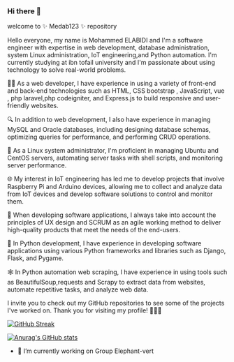 ### Hi there 👋

welcome to ✨ Medab123 ✨ repository

Hello everyone, my name is Mohammed ELABIDI and I'm a software engineer with expertise in web development, database administration, system Linux administration, IoT engineering,and Python automation. I'm currently studying at ibn tofail university and I'm passionate about using technology to solve real-world problems.

👨‍💻 As a web developer, I have experience in using a variety of front-end and back-end technologies such as HTML, CSS bootstrap , JavaScript, vue , php laravel,php codeigniter, and Express.js to build responsive and user-friendly websites.

🔍 In addition to web development, I also have experience in managing MySQL and Oracle databases, including designing database schemas, optimizing queries for performance, and performing CRUD operations.

🐧 As a Linux system administrator, I'm proficient in managing Ubuntu and CentOS servers, automating server tasks with shell scripts, and monitoring server performance.

🌐 My interest in IoT engineering has led me to develop projects that involve Raspberry Pi and Arduino devices, allowing me to collect and analyze data from IoT devices and develop software solutions to control and monitor them.

🚀 When developing software applications, I always take into account the principles of UX design and SCRUM as an agile working method to deliver high-quality products that meet the needs of the end-users.

🐍 In Python development, I have experience in developing software applications using various Python frameworks and libraries such as Django, Flask, and Pygame.

🕸️ In Python automation web scraping, I have experience in using tools such as BeautifulSoup,requests and Scrapy to extract data from websites, automate repetitive tasks, and analyze web data.

I invite you to check out my GitHub repositories to see some of the projects I've worked on. Thank you for visiting my profile! 🚀👨‍💻




[![GitHub Streak](https://streak-stats.demolab.com/?user=medab123)](https://git.io/streak-stats)

[![Anurag's GitHub stats](https://github-readme-stats.vercel.app/api?username=medab123)](https://github.com/anuraghazra/github-readme-stats)

- 🔭 I’m currently working on Group Elephant-vert

